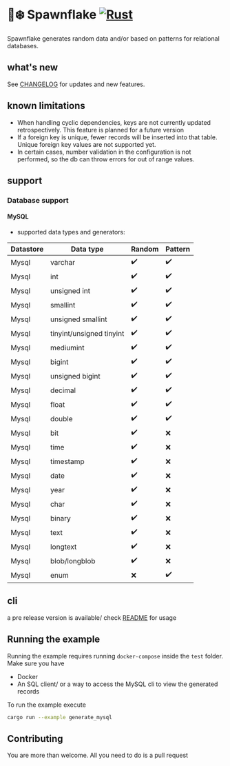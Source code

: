 # 🐙❄️ Spawnflake [![Rust](https://github.com/elasticrash/spawnflake/actions/workflows/rust.yml/badge.svg)](https://github.com/elasticrash/spawnflake/actions/workflows/rust.yml)

Spawnflake generates random data and/or based on patterns for relational databases.


## what's new
See [CHANGELOG](CHANGELOG.md) for updates and new features.

## known limitations
* When handling cyclic dependencies, keys are not currently updated retrospectively. This feature is planned for a future version
* If a foreign key is unique, fewer records will be inserted into that table. Unique foreign key values are not supported yet.
* In certain cases, number validation in the configuration is not performed, so the db can throw errors for out of range values.

## support 
### Database support 
#### MySQL
* supported data types and generators:

| Datastore   | Data type                | Random    | Pattern      | 
| ----------- | -----------              |-----------| -----------  | 
| Mysql       | varchar                  | ✔️         | ✔️            |
| Mysql       | int                      | ✔️         | ✔️            |
| Mysql       | unsigned int             | ✔️         | ✔️            |
| Mysql       | smallint                 | ✔️         | ✔️            |
| Mysql       | unsigned smallint        | ✔️         | ✔️            |
| Mysql       | tinyint/unsigned tinyint | ✔️         | ✔️            |
| Mysql       | mediumint                | ✔️         | ✔️            |
| Mysql       | bigint                   | ✔️         | ✔️            |
| Mysql       | unsigned bigint          | ✔️         | ✔️            |
| Mysql       | decimal                  | ✔️         | ✔️            |
| Mysql       | float                    | ✔️         | ✔️            |
| Mysql       | double                   | ✔️         | ✔️            |
| Mysql       | bit                      | ✔️         | ❌           |
| Mysql       | time                     | ✔️         | ❌           |
| Mysql       | timestamp                | ✔️         | ❌           |
| Mysql       | date                     | ✔️         | ❌           |
| Mysql       | year                     | ✔️         | ❌           |
| Mysql       | char                     | ✔️         | ❌           |
| Mysql       | binary                   | ✔️         | ❌           |
| Mysql       | text                     | ✔️         | ❌           |
| Mysql       | longtext                 | ✔️         | ❌           |
| Mysql       | blob/longblob            | ✔️         | ❌           |
| Mysql       | enum                     | ❌        | ✔️            |

## cli 
a pre release version is available/ check [README](cli/readme.md) for usage

## Running the example
Running the example requires running `docker-compose` inside the `test` folder. Make sure you have 
* Docker
* An SQL client/ or a way to access the MySQL cli to view the generated records

To run the example execute

```bash
cargo run --example generate_mysql
```

## Contributing

You are more than welcome. All you need to do is a pull request
